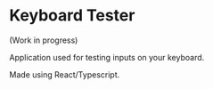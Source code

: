 # Keyboard Tester

(Work in progress)

Application used for testing inputs on your keyboard.

Made using React/Typescript.
